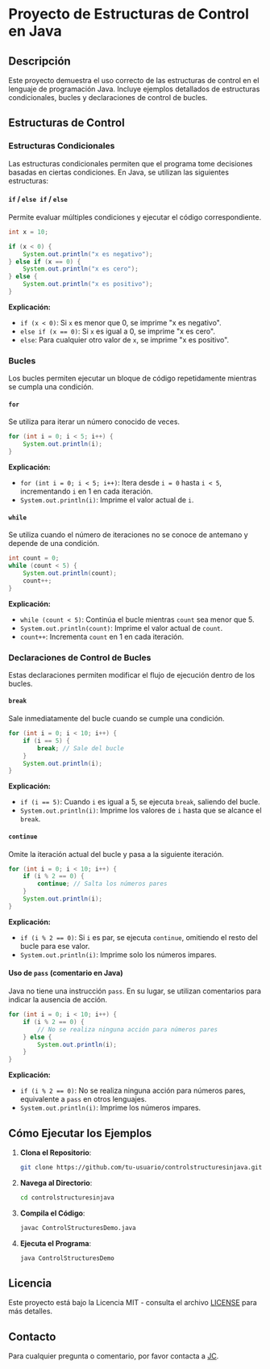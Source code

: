 


# Proyecto de Estructuras de Control en Java

## Descripción

Este proyecto demuestra el uso correcto de las estructuras de control en el lenguaje de programación Java. Incluye ejemplos detallados de estructuras condicionales, bucles y declaraciones de control de bucles.

## Estructuras de Control

### Estructuras Condicionales

Las estructuras condicionales permiten que el programa tome decisiones basadas en ciertas condiciones. En Java, se utilizan las siguientes estructuras:

#### `if` / `else if` / `else`

Permite evaluar múltiples condiciones y ejecutar el código correspondiente.

```java
int x = 10;

if (x < 0) {
    System.out.println("x es negativo");
} else if (x == 0) {
    System.out.println("x es cero");
} else {
    System.out.println("x es positivo");
}
```

**Explicación:**
- `if (x < 0)`: Si `x` es menor que 0, se imprime "x es negativo".
- `else if (x == 0)`: Si `x` es igual a 0, se imprime "x es cero".
- `else`: Para cualquier otro valor de `x`, se imprime "x es positivo".

### Bucles

Los bucles permiten ejecutar un bloque de código repetidamente mientras se cumpla una condición.

#### `for`

Se utiliza para iterar un número conocido de veces.

```java
for (int i = 0; i < 5; i++) {
    System.out.println(i);
}
```

**Explicación:**
- `for (int i = 0; i < 5; i++)`: Itera desde `i = 0` hasta `i < 5`, incrementando `i` en 1 en cada iteración.
- `System.out.println(i)`: Imprime el valor actual de `i`.

#### `while`

Se utiliza cuando el número de iteraciones no se conoce de antemano y depende de una condición.

```java
int count = 0;
while (count < 5) {
    System.out.println(count);
    count++;
}
```

**Explicación:**
- `while (count < 5)`: Continúa el bucle mientras `count` sea menor que 5.
- `System.out.println(count)`: Imprime el valor actual de `count`.
- `count++`: Incrementa `count` en 1 en cada iteración.

### Declaraciones de Control de Bucles

Estas declaraciones permiten modificar el flujo de ejecución dentro de los bucles.

#### `break`

Sale inmediatamente del bucle cuando se cumple una condición.

```java
for (int i = 0; i < 10; i++) {
    if (i == 5) {
        break; // Sale del bucle
    }
    System.out.println(i);
}
```

**Explicación:**
- `if (i == 5)`: Cuando `i` es igual a 5, se ejecuta `break`, saliendo del bucle.
- `System.out.println(i)`: Imprime los valores de `i` hasta que se alcance el `break`.

#### `continue`

Omite la iteración actual del bucle y pasa a la siguiente iteración.

```java
for (int i = 0; i < 10; i++) {
    if (i % 2 == 0) {
        continue; // Salta los números pares
    }
    System.out.println(i);
}
```

**Explicación:**
- `if (i % 2 == 0)`: Si `i` es par, se ejecuta `continue`, omitiendo el resto del bucle para ese valor.
- `System.out.println(i)`: Imprime solo los números impares.

#### Uso de `pass` (comentario en Java)

Java no tiene una instrucción `pass`. En su lugar, se utilizan comentarios para indicar la ausencia de acción.

```java
for (int i = 0; i < 10; i++) {
    if (i % 2 == 0) {
        // No se realiza ninguna acción para números pares
    } else {
        System.out.println(i);
    }
}
```

**Explicación:**
- `if (i % 2 == 0)`: No se realiza ninguna acción para números pares, equivalente a `pass` en otros lenguajes.
- `System.out.println(i)`: Imprime los números impares.

## Cómo Ejecutar los Ejemplos

1. **Clona el Repositorio**:
   ```sh
   git clone https://github.com/tu-usuario/controlstructuresinjava.git
   ```
2. **Navega al Directorio**:
   ```sh
   cd controlstructuresinjava
   ```
3. **Compila el Código**:
   ```sh
   javac ControlStructuresDemo.java
   ```
4. **Ejecuta el Programa**:
   ```sh
   java ControlStructuresDemo
   ```


## Licencia

Este proyecto está bajo la Licencia MIT - consulta el archivo [LICENSE](LICENSE) para más detalles.

## Contacto

Para cualquier pregunta o comentario, por favor contacta a [JC](mailto:jcgarciasolis007@gmail.com).

```
